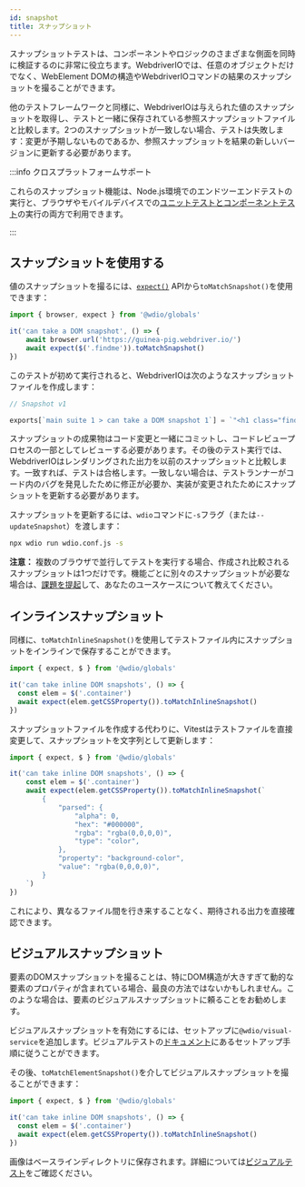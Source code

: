 ```yaml
---
id: snapshot
title: スナップショット
---
```


スナップショットテストは、コンポーネントやロジックのさまざまな側面を同時に検証するのに非常に役立ちます。WebdriverIOでは、任意のオブジェクトだけでなく、WebElement DOMの構造やWebdriverIOコマンドの結果のスナップショットを撮ることができます。

他のテストフレームワークと同様に、WebdriverIOは与えられた値のスナップショットを取得し、テストと一緒に保存されている参照スナップショットファイルと比較します。2つのスナップショットが一致しない場合、テストは失敗します：変更が予期しないものであるか、参照スナップショットを結果の新しいバージョンに更新する必要があります。

:::info クロスプラットフォームサポート

これらのスナップショット機能は、Node.js環境でのエンドツーエンドテストの実行と、ブラウザやモバイルデバイスでの[ユニットテストとコンポーネントテスト](/docs/component-testing)の実行の両方で利用できます。

:::

## スナップショットを使用する
値のスナップショットを撮るには、[`expect()`](/docs/api/expect-webdriverio) APIから`toMatchSnapshot()`を使用できます：

```ts
import { browser, expect } from '@wdio/globals'

it('can take a DOM snapshot', () => {
    await browser.url('https://guinea-pig.webdriver.io/')
    await expect($('.findme')).toMatchSnapshot()
})
```

このテストが初めて実行されると、WebdriverIOは次のようなスナップショットファイルを作成します：

```js
// Snapshot v1

exports[`main suite 1 > can take a DOM snapshot 1`] = `"<h1 class="findme">Test CSS Attributes</h1>"`;
```

スナップショットの成果物はコード変更と一緒にコミットし、コードレビュープロセスの一部としてレビューする必要があります。その後のテスト実行では、WebdriverIOはレンダリングされた出力を以前のスナップショットと比較します。一致すれば、テストは合格します。一致しない場合は、テストランナーがコード内のバグを発見したために修正が必要か、実装が変更されたためにスナップショットを更新する必要があります。

スナップショットを更新するには、`wdio`コマンドに`-s`フラグ（または`--updateSnapshot`）を渡します：

```sh
npx wdio run wdio.conf.js -s
```

__注意：__ 複数のブラウザで並行してテストを実行する場合、作成され比較されるスナップショットは1つだけです。機能ごとに別々のスナップショットが必要な場合は、[課題を提起](https://github.com/webdriverio/webdriverio/issues/new?assignees=&labels=Idea+%F0%9F%92%A1%2CNeeds+Triaging+%E2%8F%B3&projects=&template=feature-request.yml&title=%5B%F0%9F%92%A1+Feature%5D%3A+%3Ctitle%3E)して、あなたのユースケースについて教えてください。

## インラインスナップショット

同様に、`toMatchInlineSnapshot()`を使用してテストファイル内にスナップショットをインラインで保存することができます。

```ts
import { expect, $ } from '@wdio/globals'

it('can take inline DOM snapshots', () => {
  const elem = $('.container')
  await expect(elem.getCSSProperty()).toMatchInlineSnapshot()
})
```

スナップショットファイルを作成する代わりに、Vitestはテストファイルを直接変更して、スナップショットを文字列として更新します：

```ts
import { expect, $ } from '@wdio/globals'

it('can take inline DOM snapshots', () => {
    const elem = $('.container')
    await expect(elem.getCSSProperty()).toMatchInlineSnapshot(`
        {
            "parsed": {
                "alpha": 0,
                "hex": "#000000",
                "rgba": "rgba(0,0,0,0)",
                "type": "color",
            },
            "property": "background-color",
            "value": "rgba(0,0,0,0)",
        }
    `)
})
```

これにより、異なるファイル間を行き来することなく、期待される出力を直接確認できます。

## ビジュアルスナップショット

要素のDOMスナップショットを撮ることは、特にDOM構造が大きすぎて動的な要素のプロパティが含まれている場合、最良の方法ではないかもしれません。このような場合は、要素のビジュアルスナップショットに頼ることをお勧めします。

ビジュアルスナップショットを有効にするには、セットアップに`@wdio/visual-service`を追加します。ビジュアルテストの[ドキュメント](/docs/visual-testing#installation)にあるセットアップ手順に従うことができます。

その後、`toMatchElementSnapshot()`を介してビジュアルスナップショットを撮ることができます：

```ts
import { expect, $ } from '@wdio/globals'

it('can take inline DOM snapshots', () => {
  const elem = $('.container')
  await expect(elem.getCSSProperty()).toMatchInlineSnapshot()
})
```

画像はベースラインディレクトリに保存されます。詳細については[ビジュアルテスト](/docs/visual-testing)をご確認ください。